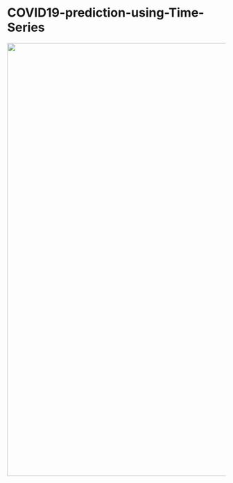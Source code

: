 # COVID19-prediction-using-Time-Series
<img src="Screenshots/Screenshot from 2020-06-15 21-12-20.png" width="1000">  
